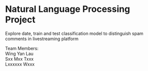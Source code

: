 # Natural Language Processing Project
Explore date, train and test classification model to distinguish spam comments in livestreaming platform  
  
Team Members:  
Wing Yan Lau  
Sxx Mxx Txxx  
Lxxxxxx Wxxx  
